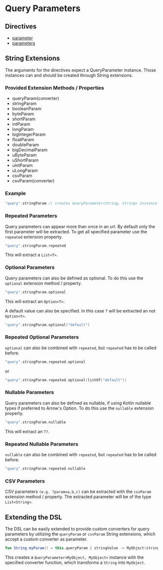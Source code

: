 # Query Parameters

## Directives

* [parameter](parameter.md)
* [parameters](parameters.md)

## String Extensions

The arguments for the directives expect a QueryParameter instance. 
Those instances can and should be created through String extensions.

### Provided Extension Methods / Properties

* queryParam\(converter\)
* stringParam
* booleanParam
* byteParam
* shortParam
* intParam
* longParam
* bigIntegerParam
* floatParam
* doubleParam
* bigDecimalParam
* uByteParam
* uShortParam
* uIntParam
* uLongParam
* csvParam
* csvParam\(converter\)

### Example

```kotlin
"query".stringParam // creates QueryParameter<String, String> instance for the "query" parameter
```

### Repeated Parameters

Query parameters can appear more than once in an url. By default only the first parameter will be extracted.
To get all specified parameter use the `repeated` extension property.

```kotlin
"query".stringParam.repeated
```

This will extract a `List<T>`. 

### Optional Parameters

Query parameters can also be defined as optional. To do this use the `optional` extension method / property.

```kotlin
"query".stringParam.optional
```

This will extract an `Option<T>`.

A default value can also be specified. In this case `T` will be extracted an not `Option<T>`.

```kotlin
"query".stringParam.optional("default")
```

### Repeated Optional Parameters

`optional` can also be combined with `repeated`, but `repeated` has to be called before.

```kotlin
"query".stringParam.repeated.optional
```

or

```kotlin
"query".stringParam.repeated.optional(listOf("default"))
```

### Nullable Parameters

Query parameters can also be defined as nullable, if using Kotlin nullable types if preferred to Arrow's Option. 
To do this use the `nullable` extension property.

```kotlin
"query".stringParam.nullable
```

This will extract an `T?`.

### Repeated Nullable Parameters

`nullable` can also be combined with `repeated`, but `repeated` has to be called before.

```kotlin
"query".stringParam.repeated.nullable
```

### CSV Parameters

CSV parameters `(e.g. ?param=a,b,c)` can be extracted with the `csvParam` extension method / property. 
The extracted parameter will be of the type `List<String>`.

## Extending the DSL

The DSL can be easily extended to provide custom converters for query parameters by utilizing the `queryParam` or
`csvParam` String extensions, which accept a custom converter as parameter.

```kotlin
fun String.myParam() = this.queryParam { stringValue -> MyObject(stringValue) }
```

This creates a `QueryParameter<MyObject, MyObject>` instance with the specified converter function, 
which transforms a `String` into `MyObject`.
